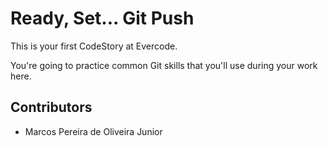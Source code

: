 
# Ready, Set... Git Push

This is your first CodeStory at Evercode.

You're going to practice common Git skills that you'll use during your work here.

## Contributors

- Marcos Pereira de Oliveira Junior
